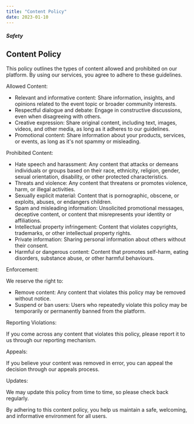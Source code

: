 ```yaml
---
title: "Content Policy"
date: 2023-01-10
---
```


##### Safety

## Content Policy

This policy outlines the types of content allowed and prohibited on our platform. By using our services, you agree to adhere to these guidelines.

Allowed Content:

- Relevant and informative content: Share information, insights, and opinions related to the event topic or broader community interests.
- Respectful dialogue and debate: Engage in constructive discussions, even when disagreeing with others.
- Creative expression: Share original content, including text, images, videos, and other media, as long as it adheres to our guidelines.
- Promotional content: Share information about your products, services, or events, as long as it's not spammy or misleading.

Prohibited Content:

- Hate speech and harassment: Any content that attacks or demeans individuals or groups based on their race, ethnicity, religion, gender, sexual orientation, disability, or other protected characteristics.
- Threats and violence: Any content that threatens or promotes violence, harm, or illegal activities.
- Sexually explicit material: Content that is pornographic, obscene, or exploits, abuses, or endangers children.
- Spam and misleading information: Unsolicited promotional messages, deceptive content, or content that misrepresents your identity or affiliations.
- Intellectual property infringement: Content that violates copyrights, trademarks, or other intellectual property rights.
- Private information: Sharing personal information about others without their consent.
- Harmful or dangerous content: Content that promotes self-harm, eating disorders, substance abuse, or other harmful behaviours.

Enforcement:

We reserve the right to:

- Remove content: Any content that violates this policy may be removed without notice.
- Suspend or ban users: Users who repeatedly violate this policy may be temporarily or permanently banned from the platform.

Reporting Violations:

If you come across any content that violates this policy, please report it to us through our reporting mechanism.

Appeals:

If you believe your content was removed in error, you can appeal the decision through our appeals process.

Updates:

We may update this policy from time to time, so please check back regularly.

By adhering to this content policy, you help us maintain a safe, welcoming, and informative environment for all users.
